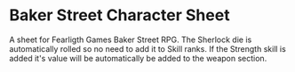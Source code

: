 # Baker Street Character Sheet

A sheet for Fearligth Games Baker Street RPG. The Sherlock die is automatically rolled so no need to add it to Skill ranks. If the Strength skill is added it's value will be automatically be added to the weapon section.
